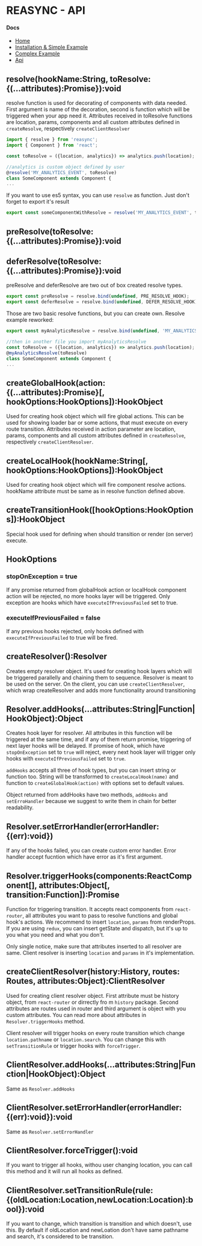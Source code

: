 # REASYNC - API

#### Docs

- [Home](https://github.com/svrcekmichal/reasync)
- [Installation & Simple Example](https://github.com/svrcekmichal/reasync/blob/master/docs/SIMPLE_EXAMPLE.md)
- [Complex Example](https://github.com/svrcekmichal/reasync/blob/master/docs/COMPLEX_EXAMPLE.md)
- [Api](https://github.com/svrcekmichal/reasync/blob/master/docs/API.md)


## resolve(hookName:String, toResolve:{(...attributes):Promise}):void

resolve function is used for decorating of components with data needed. First argument is name of the decoration,
second is function which will be triggered when your app need it. Attributes received in toResolve functions are 
location, params, components and all custom attributes defined in `createResolve`, respectively `createClientResolver`

```javascript
import { resolve } from 'reasync';
import { Component } from 'react';

const toResolve = ({location, analytics}) => analytics.push(location);

//analytics is custom object defined by user
@resolve('MY_ANALYTICS_EVENT', toResolve)
class SomeComponent extends Component {
...
```

If you want to use es5 syntax, you can use `resolve` as function. Just don't forget to export it's result

```javascript
export const someComponentWithResolve = resolve('MY_ANALYTICS_EVENT', toResolve)(SomeComponent);
```

## preResolve(toResolve:{(...attributes):Promise}):void
## deferResolve(toResolve:{(...attributes):Promise}):void

preResolve and deferResolve are two out of box created resolve types.
```javascript
export const preResolve = resolve.bind(undefined, PRE_RESOLVE_HOOK);
export const deferResolve = resolve.bind(undefined, DEFER_RESOLVE_HOOK);
```

Those are two basic resolve functions, but you can create own. Resolve example reworked:
```javascript
export const myAnalyticsResolve = resolve.bind(undefined, 'MY_ANALYTICS_EVENT');

//then in another file you import myAnalyticsResolve
const toResolve = ({location, analytics}) => analytics.push(location);
@myAnalyticsResolve(toResolve)
class SomeComponent extends Component {
...
```

## createGlobalHook(action:{(...attributes):Promise}[, hookOptions:HookOptions]):HookObject

Used for creating hook object which will fire global actions. This can be used for showing loader bar or some actions, that
must execute on every route transition. Attributes received in action parameter are 
location, params, components and all custom attributes defined in `createResolve`, respectively `createClientResolver`.

## createLocalHook(hookName:String[, hookOptions:HookOptions]):HookObject

Used for creating hook object which will fire component resolve actions. hookName attribute must be 
same as in resolve function defined above. 

## createTransitionHook([hookOptions:HookOptions]):HookObject

Special hook used for defining when should transition or render (on server) execute.

## HookOptions
### stopOnException = true

If any promise returned from globalHook action or localHook component action will be rejected, no more hooks layer will be triggered.
Only exception are hooks which have `executeIfPreviousFailed` set to true.

### executeIfPreviousFailed = false

If any previous hooks rejected, only hooks defined with `executeIfPreviousFailed` to true will be fired.

## createResolver():Resolver

Creates empty resolver object. It's used for creating hook layers which will be triggered parallelly and chaining them to sequence.
Resolver is meant to be used on the server. On the client, you can use `createClientResolver`, which wrap createResolver and adds more
functionality around transitioning

## Resolver.addHooks(...attributes:String|Function|HookObject):Object

Creates hook layer for resolver. All attributes in this function will be triggered at the same time, and if any of them return promise, triggering
of next layer hooks will be delayed. If promise of hook, which have `stopOnException` set to `true` will reject, every next hook layer will trigger only hooks
with `executeIfPreviousFailed` set to `true`. 

`addHooks` accepts all three of hook types, but you can insert string or function too. String will be transformed to `createLocalHook(name)` and function to
`createGlobalHook(action)` with options set to default values.

Object returned from addHooks have two methods, `addHooks` and `setErroHandler` because we suggest to write them in chain for better readability.

## Resolver.setErrorHandler(errorHandler:{(err):void})

If any of the hooks failed, you can create custom error handler. Error handler accept fucntion which have error as it's first argument.

## Resolver.triggerHooks(components:ReactComponent[], attributes:Object[, transition:Function]):Promise

Function for triggering transition. It accepts react components from `react-router`, all attributes you want to pass to resolve functions and global hook's actions.
We recommend to insert `location`, `params` from renderProps. If you are using `redux`, you can insert getState and dispatch, but it's up to you what you need and what you don't.

Only single notice, make sure that attributes inserted to all resolver are same. Client resolver is inserting `location` and `params` in it's implementation.
 
## createClientResolver(history:History, routes: Routes, attributes:Object):ClientResolver

Used for creating client resolver object. First attribute must be history object, from `react-router` or dirrectly fro m `history` package. Second attributes are routes used in router
and third argument is object with you custom attributes. You can read more about attributes in `Resolver.triggerHooks` method. 

Client resolver will trigger hooks on every route transition which change `location.pathname` or `location.search`. 
You can change this with `setTransitionRule` or trigger hooks with `forceTrigger`.

## ClientResolver.addHooks(...attributes:String|Function|HookObject):Object

Same as `Resolver.addHooks`

## ClientResolver.setErrorHandler(errorHandler:{(err):void}):void

Same as `Resolver.setErrorHandler`

## ClientResolver.forceTrigger():void

If you want to trigger all hooks, withou user changing location, you can call this method and it will run all hooks as defined.

## ClientResolver.setTransitionRule(rule:{(oldLocation:Location,newLocation:Location):bool}):void

If you want to change, which transition is transition and which doesn't, use this. By default if oldLocation and newLoation don't have same
pathname and search, it's considered to be transition.
